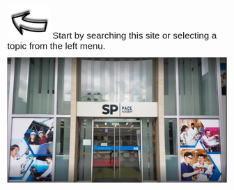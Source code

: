 
![Searcharrow](/assets/Arrowmain.png) <span style="font-family:Arial; font-size:1.5em;">Start by searching this site or selecting a topic from the left menu.</span>

![PACE Front](/assets/PACE.PNG) 

